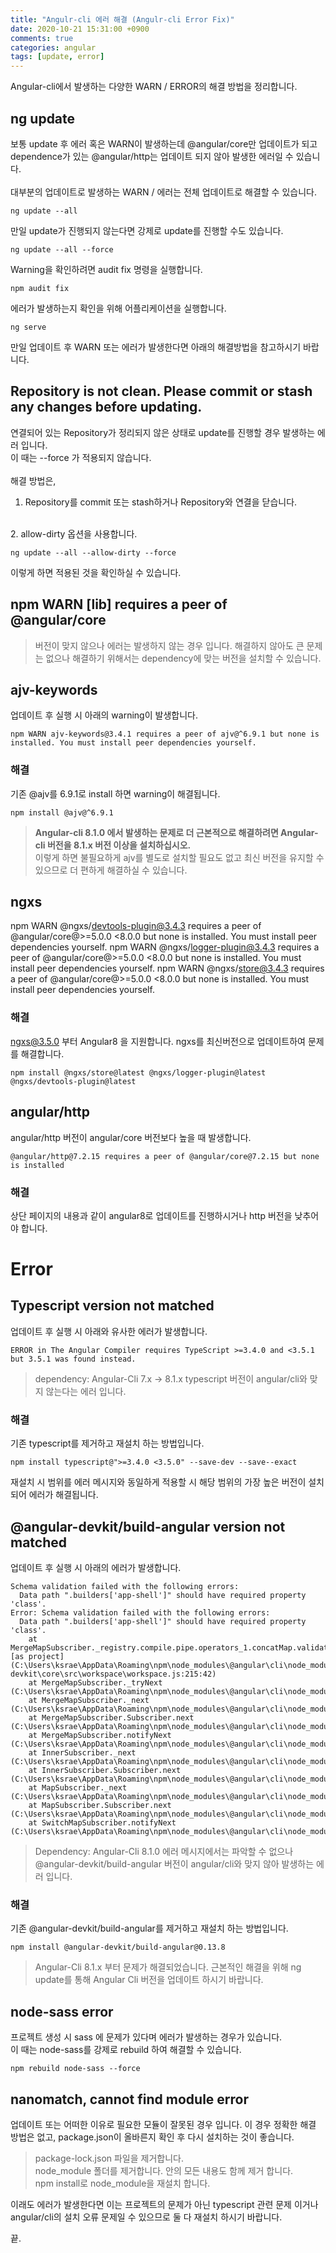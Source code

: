 ```yaml
---
title: "Angulr-cli 에러 해결 (Angulr-cli Error Fix)"
date: 2020-10-21 15:31:00 +0900
comments: true
categories: angular
tags: [update, error]
---
```



Angular-cli에서 발생하는 다양한 WARN / ERROR의 해결 방법을 정리합니다.




## ng update
보통 update 후 에러 혹은 WARN이 발생하는데 @angular/core만 업데이트가 되고 <br>dependence가 있는 @angular/http는 업데이트 되지 않아 발생한 에러일 수 있습니다.<br><br>
대부분의 업데이트로 발생하는 WARN / 에러는 전체 업데이트로 해결할 수 있습니다. <br>

```
ng update --all
```

만일 update가 진행되지 않는다면 강제로 update를 진행할 수도 있습니다.

```
ng update --all --force
```

Warning을 확인하려면 audit fix 명령을 실행합니다.
```
npm audit fix
```


에러가 발생하는지 확인을 위해 어플리케이션을 실행합니다.

```
ng serve
```

만일 업데이트 후 WARN 또는 에러가 발생한다면 아래의 해결방법을 참고하시기 바랍니다.



## Repository is not clean. Please commit or stash any changes before updating.
연결되어 있는 Repository가 정리되지 않은 상태로 update를 진행할 경우 발생하는 에러 입니다.<br/>
이 때는 --force 가 적용되지 않습니다.<br/>
<br/>
해결 방법은,<br/>
1. Repository를 commit 또는 stash하거나 Repository와 연결을 닫습니다.<br/>
<br/>
2. allow-dirty 옵션을 사용합니다.

```
ng update --all --allow-dirty --force
```
이렇게 하면 적용된 것을 확인하실 수 있습니다.<br/>


## npm WARN [lib] requires a peer of @angular/core

> 버전이 맞지 않으나 에러는 발생하지 않는 경우 입니다. 해결하지 않아도 큰 문제는 없으나 해결하기 위해서는 dependency에 맞는 버전을 설치할 수 있습니다.



## ajv-keywords

업데이트 후 실행 시 아래의 warning이 발생합니다.

```
npm WARN ajv-keywords@3.4.1 requires a peer of ajv@^6.9.1 but none is installed. You must install peer dependencies yourself.
```


### 해결

기존 @ajv를 6.9.1로 install 하면 warning이 해결됩니다.

```
npm install @ajv@^6.9.1
```

> <strong>Angular-cli 8.1.0 에서 발생하는 문제로 더 근본적으로 해결하려면 Angular-cli 버전을 8.1.x 버전 이상을 설치하십시오.</strong><br/>
> 이렇게 하면 불필요하게 ajv를 별도로 설치할 필요도 없고 최신 버전을 유지할 수 있으므로 더 편하게 해결하실 수 있습니다.



## ngxs 
npm WARN @ngxs/devtools-plugin@3.4.3 requires a peer of @angular/core@>=5.0.0 <8.0.0 but none is installed. You must install peer dependencies yourself.
npm WARN @ngxs/logger-plugin@3.4.3 requires a peer of @angular/core@>=5.0.0 <8.0.0 but none is installed. You must install peer dependencies yourself.
npm WARN @ngxs/store@3.4.3 requires a peer of @angular/core@>=5.0.0 <8.0.0 but none is installed. You must install peer dependencies yourself.


### 해결

ngxs@3.5.0 부터 Angular8 을 지원합니다. ngxs를 최신버전으로 업데이트하여 문제를 해결합니다.

```
npm install @ngxs/store@latest @ngxs/logger-plugin@latest @ngxs/devtools-plugin@latest
```



## angular/http

angular/http 버전이 angular/core 버전보다 높을 때 발생합니다.

```
@angular/http@7.2.15 requires a peer of @angular/core@7.2.15 but none is installed
```

### 해결

상단 페이지의 내용과 같이 angular8로 업데이트를 진행하시거나 http 버전을 낮추어야 합니다.





# Error

## Typescript version not matched

업데이트 후 실행 시 아래와 유사한 에러가 발생합니다.

    ERROR in The Angular Compiler requires TypeScript >=3.4.0 and <3.5.1 but 3.5.1 was found instead.
    
> dependency: Angular-Cli 7.x -> 8.1.x
> typescript 버전이 angular/cli와 맞지 않는다는 에러 입니다.


### 해결

기존 typescript를 제거하고 재설치 하는 방법입니다.

```
npm install typescript@">=3.4.0 <3.5.0" --save-dev --save--exact
```

재설치 시 범위를 에러 메시지와 동일하게 적용할 시 해당 범위의 가장 높은 버전이 설치 되어 에러가 해결됩니다.




## @angular-devkit/build-angular version not matched

업데이트 후 실행 시 아래의 에러가 발생합니다.

```
Schema validation failed with the following errors:
  Data path ".builders['app-shell']" should have required property 'class'.
Error: Schema validation failed with the following errors:
  Data path ".builders['app-shell']" should have required property 'class'.
    at MergeMapSubscriber._registry.compile.pipe.operators_1.concatMap.validatorResult [as project] (C:\Users\ksrae\AppData\Roaming\npm\node_modules\@angular\cli\node_modules\@angular-devkit\core\src\workspace\workspace.js:215:42)
    at MergeMapSubscriber._tryNext (C:\Users\ksrae\AppData\Roaming\npm\node_modules\@angular\cli\node_modules\rxjs\internal\operators\mergeMap.js:69:27)
    at MergeMapSubscriber._next (C:\Users\ksrae\AppData\Roaming\npm\node_modules\@angular\cli\node_modules\rxjs\internal\operators\mergeMap.js:59:18)
    at MergeMapSubscriber.Subscriber.next (C:\Users\ksrae\AppData\Roaming\npm\node_modules\@angular\cli\node_modules\rxjs\internal\Subscriber.js:67:18)
    at MergeMapSubscriber.notifyNext (C:\Users\ksrae\AppData\Roaming\npm\node_modules\@angular\cli\node_modules\rxjs\internal\operators\mergeMap.js:92:26)
    at InnerSubscriber._next (C:\Users\ksrae\AppData\Roaming\npm\node_modules\@angular\cli\node_modules\rxjs\internal\InnerSubscriber.js:28:21)
    at InnerSubscriber.Subscriber.next (C:\Users\ksrae\AppData\Roaming\npm\node_modules\@angular\cli\node_modules\rxjs\internal\Subscriber.js:67:18)
    at MapSubscriber._next (C:\Users\ksrae\AppData\Roaming\npm\node_modules\@angular\cli\node_modules\rxjs\internal\operators\map.js:55:26)
    at MapSubscriber.Subscriber.next (C:\Users\ksrae\AppData\Roaming\npm\node_modules\@angular\cli\node_modules\rxjs\internal\Subscriber.js:67:18)
    at SwitchMapSubscriber.notifyNext (C:\Users\ksrae\AppData\Roaming\npm\node_modules\@angular\cli\node_modules\rxjs\internal\operators\switchMap.js:86:26)
```

> Dependency: Angular-Cli 8.1.0
> 에러 메시지에서는 파악할 수 없으나 @angular-devkit/build-angular 버전이 angular/cli와 맞지 않아 발생하는 에러 입니다.


### 해결

기존 @angular-devkit/build-angular를 제거하고 재설치 하는 방법입니다.

```
npm install @angular-devkit/build-angular@0.13.8
```

> Angular-Cli 8.1.x 부터 문제가 해결되었습니다. 근본적인 해결을 위해 ng update를 통해 Angular Cli 버전을 업데이트 하시기 바랍니다.









## node-sass error

프로젝트 생성 시 sass 에 문제가 있다며 에러가 발생하는 경우가 있습니다.<br>
이 때는 node-sass를 강제로 rebuild 하여 해결할 수 있습니다.

```
npm rebuild node-sass --force
```


## nanomatch, cannot find module error

업데이트 또는 어떠한 이유로 필요한 모듈이 잘못된 경우 입니다. 이 경우 정확한 해결 방법은 없고, package.json이 올바른지 확인 후 다시 설치하는 것이 좋습니다.

> package-lock.json 파일을 제거합니다.<br/>
> node_module 폴더를 제거합니다. 안의 모든 내용도 함께 제거 합니다.<br/>
> npm install로 node_module을 재설치 합니다.

이래도 에러가 발생한다면 이는 프로젝트의 문제가 아닌 typescript 관련 문제 이거나 angular/cli의 설치 오류 문제일 수 있으므로 둘 다 재설치 하시기 바랍니다.





끝.

